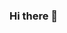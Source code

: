 ### Hi there 👋

<!--
**AlsoShantanuBorkar/AlsoShantanuBorkar** is a ✨ _special_ ✨ repository because its `README.md` (this file) appears on your GitHub profile.

Here are some ideas to get you started:

- 🌱 I’m currently learning JavaScript
- 💬 Ask me about Anime & Movies
- ⚡ Fun fact: I like to play Badmintion
-->
